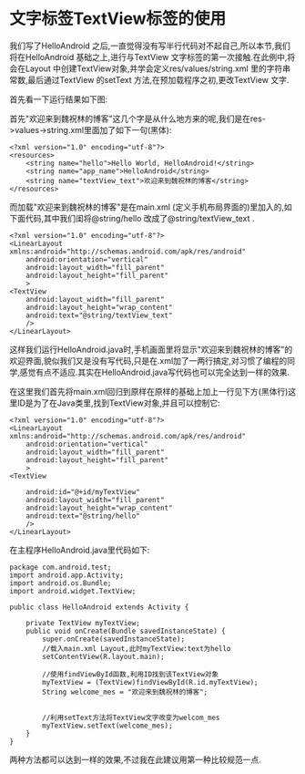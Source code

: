 # 文字标签TextView标签的使用
我们写了HelloAndroid 之后,一直觉得没有写半行代码对不起自己,所以本节,我们将在HelloAndroid 基础之上,进行与TextView 文字标签的第一次接触.在此例中,将会在Layout 中创建TextView对象,并学会定义res/values/string.xml 里的字符串常数,最后通过TextView 的setText 方法,在预加载程序之初,更改TextView 文字.



首先看一下运行结果如下图:







首先"欢迎来到魏祝林的博客"这几个字是从什么地方来的呢,我们是在res->values->string.xml里面加了如下一句(黑体):



```
<?xml version="1.0" encoding="utf-8"?>
<resources>
    <string name="hello">Hello World, HelloAndroid!</string>
    <string name="app_name">HelloAndroid</string>
    <string name="textView_text">欢迎来到魏祝林的博客</string>
</resources>
```


而加载"欢迎来到魏祝林的博客"是在main.xml (定义手机布局界面的)里加入的,如下面代码,其中我们闺将@string/hello 改成了@string/textView_text .


```
<?xml version="1.0" encoding="utf-8"?>
<LinearLayout xmlns:android="http://schemas.android.com/apk/res/android"
    android:orientation="vertical"
    android:layout_width="fill_parent"
    android:layout_height="fill_parent"
    >
<TextView
    android:layout_width="fill_parent"
    android:layout_height="wrap_content"
    android:text="@string/textView_text"
    />
</LinearLayout>
```


这样我们运行HelloAndroid.java时,手机画面里将显示"欢迎来到魏祝林的博客"的欢迎界面,貌似我们又是没有写代码,只是在.xml加了一两行搞定,对习惯了编程的同学,感觉有点不适应.其实在HelloAndroid.java写代码也可以完全达到一样的效果.



在这里我们首先将main.xml回归到原样在原样的基础上加上一行见下方(黑体行)这里ID是为了在Java类里,找到TextView对象,并且可以控制它:


```
<?xml version="1.0" encoding="utf-8"?>
<LinearLayout xmlns:android="http://schemas.android.com/apk/res/android"
    android:orientation="vertical"
    android:layout_width="fill_parent"
    android:layout_height="fill_parent"
    >
<TextView

    android:id="@+id/myTextView"
    android:layout_width="fill_parent"
    android:layout_height="wrap_content"
    android:text="@string/hello"
    />
</LinearLayout>
```


在主程序HelloAndroid.java里代码如下:


```
package com.android.test;
import android.app.Activity;
import android.os.Bundle;
import android.widget.TextView;

public class HelloAndroid extends Activity {

    private TextView myTextView;
    public void onCreate(Bundle savedInstanceState) {
        super.onCreate(savedInstanceState);
        //载入main.xml Layout,此时myTextView:text为hello
        setContentView(R.layout.main);

        //使用findViewById函数,利用ID找到该TextView对象
        myTextView = (TextView)findViewById(R.id.myTextView);
        String welcome_mes = "欢迎来到魏祝林的博客";


        //利用setText方法将TextView文字改变为welcom_mes
        myTextView.setText(welcome_mes);
    }
}
```
两种方法都可以达到一样的效果,不过我在此建议用第一种比较规范一点.